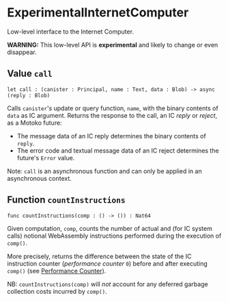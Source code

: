 # ExperimentalInternetComputer
Low-level interface to the Internet Computer.

**WARNING:** This low-level API is **experimental** and likely to change or even disappear.

## Value `call`
``` motoko no-repl
let call : (canister : Principal, name : Text, data : Blob) -> async (reply : Blob)
```

Calls ``canister``'s update or query function, `name`, with the binary contents of `data` as IC argument.
Returns the response to the call, an IC _reply_ or _reject_, as a Motoko future:

* The message data of an IC reply determines the binary contents of `reply`.
* The error code and textual message data of an IC reject determines the future's `Error` value.

Note: `call` is an asynchronous function and can only be applied in an asynchronous context.

## Function `countInstructions`
``` motoko no-repl
func countInstructions(comp : () -> ()) : Nat64
```

Given computation, `comp`, counts the number of actual and (for IC system calls) notional WebAssembly
instructions performed during the execution of `comp()`.

More precisely, returns the difference between the state of the IC instruction counter (_performance counter_ `0`) before and after executing `comp()`
(see [Performance Counter](https://internetcomputer.org/docs/current/references/ic-interface-spec#system-api-performance-counter)).

NB: `countInstructions(comp)` will _not_ account for any deferred garbage collection costs incurred by `comp()`.
